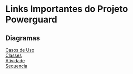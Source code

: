 # Links Importantes do Projeto Powerguard

## Diagramas
[Casos de Uso](https://lucid.app/lucidchart/c5c03fd5-6e8e-47ed-bb4e-a10b897f526d/edit?view_items=m.YbVGACyhG1&invitationId=inv_1bea4a50-d003-4066-a3cd-715481b8c00f) </br>
[Classes](https://lucid.app/lucidchart/1a60c2ba-b79f-4960-a725-c34ffdd2dff3/edit?viewport_loc=-3228%2C-1527%2C4581%2C2844%2C0_0&invitationId=inv_fa20afe1-848a-4e46-82e5-51c6ac334700)</br>
[Atividade](https://lucid.app/lucidchart/14f9d217-958d-451a-a64f-3fe23e765fa3/edit?viewport_loc=-50%2C63%2C2263%2C1405%2C0_0&invitationId=inv_eecbf940-bd84-4c68-83e8-3b6dca09f64a)</br>
[Sequencia](https://lucid.app/lucidchart/142853ae-49a1-4878-85b4-9bb066bffaed/edit?viewport_loc=-132%2C-428%2C2516%2C1562%2C0_0&invitationId=inv_03c13ec5-345c-40ff-a995-16254fcc9f5a)</br>
